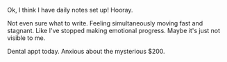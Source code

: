 Ok, I think I have daily notes set up! Hooray. 

Not even sure what to write. Feeling simultaneously moving fast and stagnant. Like I've stopped making emotional progress. Maybe it's just not visible to me. 

Dental appt today. Anxious about the mysterious $200. 